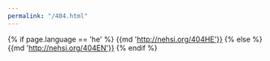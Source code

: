 ```yaml
---
permalink: "/404.html"
---
```


{% if page.language == 'he' %}
    {{md  'http://nehsi.org/404HE'}} 
{% else %}
    {{md  'http://nehsi.org/404EN'}} 
{% endif %}
